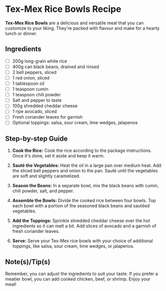 # Tex-Mex Rice Bowls Recipe

**Tex-Mex Rice Bowls** are a delicious and versatile meal that you can customize to your liking. They're packed with flavour and make for a hearty lunch or dinner.

## Ingredients
- [ ] 200g long-grain white rice
- [ ] 400g can black beans, drained and rinsed
- [ ] 2 bell peppers, sliced
- [ ] 1 red onion, sliced
- [ ] 1 tablespoon oil
- [ ] 1 teaspoon cumin
- [ ] 1 teaspoon chili powder
- [ ] Salt and pepper to taste
- [ ] 100g shredded cheddar cheese
- [ ] 1 ripe avocado, sliced
- [ ] Fresh coriander leaves for garnish
- [ ] Optional toppings: salsa, sour cream, lime wedges, jalapenos

## Step-by-step Guide

1. **Cook the Rice:** Cook the rice according to the package instructions. Once it's done, set it aside and keep it warm.

2. **Sauté the Vegetables:** Heat the oil in a large pan over medium heat. Add the sliced bell peppers and onion to the pan. Sauté until the vegetables are soft and slightly caramelized.

3. **Season the Beans:** In a separate bowl, mix the black beans with cumin, chili powder, salt, and pepper.

4. **Assemble the Bowls:** Divide the cooked rice between four bowls. Top each bowl with a portion of the seasoned black beans and sautéed vegetables.

5. **Add the Toppings:** Sprinkle shredded cheddar cheese over the hot ingredients so it can melt a bit. Add slices of avocado and a garnish of fresh coriander leaves.

6. **Serve:** Serve your Tex-Mex rice bowls with your choice of additional toppings, like salsa, sour cream, lime wedges, or jalapenos.

## Note(s)/Tip(s)
Remember, you can adjust the ingredients to suit your taste. If you prefer a meatier bowl, you can add cooked chicken, beef, or shrimp. Enjoy your meal!